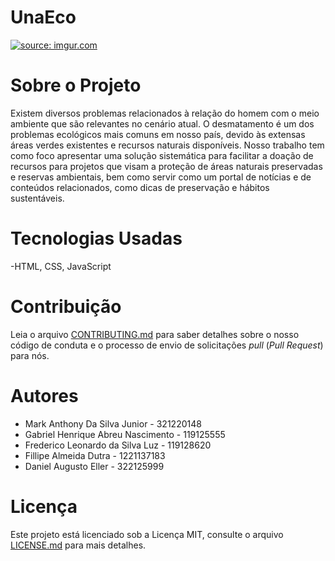 # UnaEco

<a href="https://imgur.com/l7pUST0"><img src="https://i.imgur.com/l7pUST0.png" title="source: imgur.com" /></a>

# Sobre o Projeto 

Existem diversos problemas relacionados à relação do homem com o meio ambiente que são relevantes no cenário atual. O desmatamento é um dos problemas ecológicos mais comuns em nosso país, devido às extensas áreas verdes existentes e recursos naturais disponíveis. Nosso trabalho tem como foco apresentar uma solução sistemática para facilitar a doação de recursos para projetos que visam a proteção de áreas naturais preservadas e reservas ambientais, bem como servir como um portal de notícias e de conteúdos relacionados, como dicas de preservação e hábitos sustentáveis. 


# Tecnologias Usadas

-HTML, CSS, JavaScript


# Contribuição

Leia o arquivo [CONTRIBUTING.md](CONTRIBUTING.md) para saber detalhes sobre o nosso código de conduta e o processo de envio de solicitações *pull* (*Pull Request*) para nós.

# Autores


* Mark Anthony Da Silva Junior - 321220148
* Gabriel Henrique Abreu Nascimento - 119125555
* Frederico Leonardo da Silva Luz - 119128620
* Fillipe Almeida Dutra - 1221137183
* Daniel Augusto Eller - 322125999

# Licença

Este projeto está licenciado sob a Licença MIT,  consulte o arquivo [LICENSE.md](LICENSE.md) para mais detalhes.

